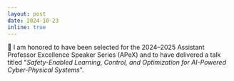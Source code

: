 ```yaml
---
layout: post
date: 2024-10-23
inline: true
---
```


:tada: I am honored to have been selected for the 2024–2025 Assistant Professor Excellence Speaker Series (APeX) and to have delivered a talk titled "*Safety-Enabled Learning, Control, and Optimization for AI-Powered Cyber-Physical Systems*". 
